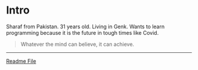 # Intro

Sharaf from Pakistan. 31 years old. Living in Genk.
Wants to learn programming because it is the future in tough times like Covid.

> Whatever the mind can believe, it can achieve.

---

[Readme File](./README)
